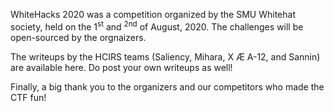 WhiteHacks 2020 was a competition organized by the SMU Whitehat society, held on the 1<sup>st</sup> and <sup>2nd</sup> of August, 2020. The challenges will be open-sourced by the orgnaizers.

The writeups by the HCIRS teams (Saliency, Mihara, X Æ A-12, and Sannin) are available here. Do post your own writeups as well!

Finally, a big thank you to the organizers and our competitors who made the CTF fun!
